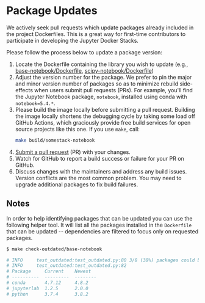 # Package Updates

We actively seek pull requests which update packages already included in the project Dockerfiles.
This is a great way for first-time contributors to participate in developing the Jupyter Docker
Stacks.

Please follow the process below to update a package version:

1. Locate the Dockerfile containing the library you wish to update (e.g.,
   [base-notebook/Dockerfile](https://github.com/jupyter/docker-stacks/blob/master/base-notebook/Dockerfile),
   [scipy-notebook/Dockerfile](https://github.com/jupyter/docker-stacks/blob/master/scipy-notebook/Dockerfile))
2. Adjust the version number for the package. We prefer to pin the major and minor version number of
   packages so as to minimize rebuild side-effects when users submit pull requests (PRs). For
   example, you'll find the Jupyter Notebook package, `notebook`, installed using conda with
   `notebook=5.4.*`.
3. Please build the image locally before submitting a pull request. Building the image locally
   shortens the debugging cycle by taking some load off GitHub Actions, which graciously provide
   free build services for open source projects like this one. If you use `make`, call:
   ```bash
   make build/somestack-notebook
   ```
4. [Submit a pull request](https://github.com/PointCloudLibrary/pcl/wiki/A-step-by-step-guide-on-preparing-and-submitting-a-pull-request)
   (PR) with your changes.
5. Watch for GitHub to report a build success or failure for your PR on GitHub.
6. Discuss changes with the maintainers and address any build issues. Version conflicts are the most
   common problem. You may need to upgrade additional packages to fix build failures.

## Notes

In order to help identifying packages that can be updated you can use the following helper tool. It
will list all the packages installed in the `Dockerfile` that can be updated -- dependencies are
filtered to focus only on requested packages.

```bash
$ make check-outdated/base-notebook

# INFO     test_outdated:test_outdated.py:80 3/8 (38%) packages could be updated
# INFO     test_outdated:test_outdated.py:82
# Package     Current    Newest
# ----------  ---------  --------
# conda       4.7.12     4.8.2
# jupyterlab  1.2.5      2.0.0
# python      3.7.4      3.8.2
```
